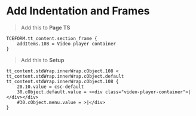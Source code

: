 # Add Indentation and Frames

>Add this to **Page TS**

```TypoScript
TCEFORM.tt_content.section_frame {
	addItems.108 = Video player container
}
```

>Add this to **Setup**

```TypoScript
tt_content.stdWrap.innerWrap.cObject.108 < tt_content.stdWrap.innerWrap.cObject.default
tt_content.stdWrap.innerWrap.cObject.108 {
	20.10.value = csc-default
	30.cObject.default.value = ><div class="video-player-container">|</div></div>
 	#30.cObject.menu.value = >|</div>
}
```